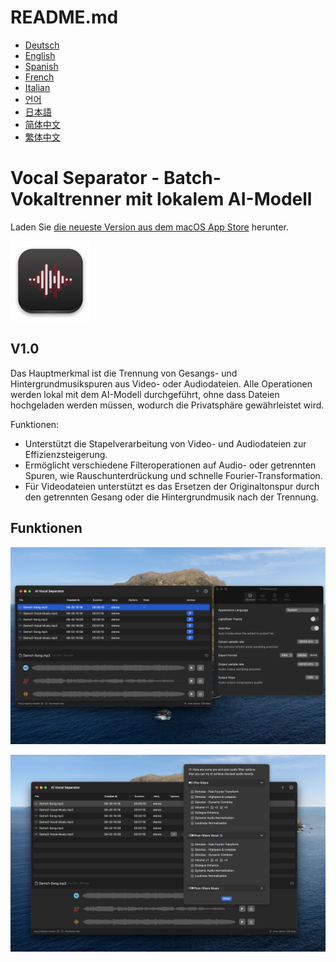 # README.md
- [Deutsch](README.de.md)
- [English](README.md)
- [Spanish](README.es.md)
- [French](README.fr.md)
- [Italian](README.it.md)
- [언어](README.ko.md)
- [日本語](README.ja.md)
- [简体中文](README.zh_cn.md)
- [繁体中文](README.zh_tw.md)

# Vocal Separator - Batch-Vokaltrenner mit lokalem AI-Modell

Laden Sie [die neueste Version aus dem macOS App Store](https://apps.apple.com/us/app/id6670239953) herunter.

![appicon](images/appicon-128x128.png)

V1.0
---
Das Hauptmerkmal ist die Trennung von Gesangs- und Hintergrundmusikspuren aus Video- oder Audiodateien.
Alle Operationen werden lokal mit dem AI-Modell durchgeführt, ohne dass Dateien hochgeladen werden müssen, wodurch die Privatsphäre gewährleistet wird.

Funktionen:
- Unterstützt die Stapelverarbeitung von Video- und Audiodateien zur Effizienzsteigerung.
- Ermöglicht verschiedene Filteroperationen auf Audio- oder getrennten Spuren, wie Rauschunterdrückung und schnelle Fourier-Transformation.
- Für Videodateien unterstützt es das Ersetzen der Originaltonspur durch den getrennten Gesang oder die Hintergrundmusik nach der Trennung.

## Funktionen
![Vorschau](images/preview1.webp)

![Vorschau](images/preview2.webp)